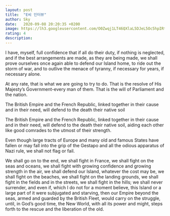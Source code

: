 ```yaml
---
layout: post
title:  "E씨 인터뷰"
author: Sky
date:   2020-09-08 20:20:35 +0200
image: https://lh3.googleusercontent.com/O0Zwqj1LT46QXlaL5DJeL5Oc5hpIRtfF2vKUqZyKfq2kWGc1vVcxd2hr43dXk0WLy2ysflho5ClkgvElH3bXOhZ5E4rnzIsT0sp0Nwy_Bl2_OLNpa_jSNPO6dNty_jMWgORGRUP_ybzHhIp9K0-Jrzwc9XV7bRvBNZWEQYMgFfFek-Np9KdAW9DCuScXjetIsCuWKO9x7K2yvgBwCm9ZxivBrbHbAV59N8s3udHjxtnVdQ9wJUm-klr-nKgBTdIkgMS0885obkkoIw-vHD3iFfqDp-IE4tMuNsbLsBITL6QFlftmWeIIuuru_KJao7TaVWopgjjxrNkZLSpFPuyD3Cpr-FClKBqwDMwoyWPiAwcFVa2EcFIo6XpQHrx2iFYUoHQ6_rKQuX9PiJG1LyaDTJ6cCriZAUN-2z3bvQSEXBtxpzYrrQA4Q1j_xEEP2s8hE2a05QXOGKECNAbXFjieVqgMl8j9Py38pT7s_6GRilVqGDWfSV4SIiQqAO0C-AkJacVq1Oz1_rXjnA_L7k0gGtm_ry0LNsaKsv5LRFg8XFVxNkeNJpysu8HaBxj8UdhvdhpIRL0wWgJDMx-AMbcAsXURXwIHPKKa-cbYHqwOsRjNfoUP5bwchcXcYNFvtBqCxjH-q2mZF4FWSibPXHApI4dEZBAwE52R9b5-HPEiIy3QAjvGKtBxIxN_aWPXMg=w1012-h920-no?authuser=0
rating: 4
description: 
---
```

I have, myself, full confidence that if all do their duty, if nothing is neglected, and if the best arrangements are made, as they are being made, we shall prove ourselves once again able to defend our Island home, to ride out the storm of war, and to outlive the menace of tyranny, if necessary for years, if necessary alone.

At any rate, that is what we are going to try to do. That is the resolve of His Majesty’s Government-every man of them. That is the will of Parliament and the nation.

<span class="citation">The British Empire and the French Republic, linked together in their cause and in their need, will defend to the death their native soil</span>

The British Empire and the French Republic, linked together in their cause and in their need, will defend to the death their native soil, aiding each other like good comrades to the utmost of their strength.

Even though large tracts of Europe and many old and famous States have fallen or may fall into the grip of the Gestapo and all the odious apparatus of Nazi rule, we shall not flag or fail.

<!--more-->

We shall go on to the end, we shall fight in France,
we shall fight on the seas and oceans,
we shall fight with growing confidence and growing strength in the air, we shall defend our Island, whatever the cost may be,
we shall fight on the beaches,
we shall fight on the landing grounds,
we shall fight in the fields and in the streets,
we shall fight in the hills;
we shall never surrender, and even if, which I do not for a moment believe, this Island or a large part of it were subjugated and starving, then our Empire beyond the seas, armed and guarded by the British Fleet, would carry on the struggle, until, in God’s good time, the New World, with all its power and might, steps forth to the rescue and the liberation of the old.
